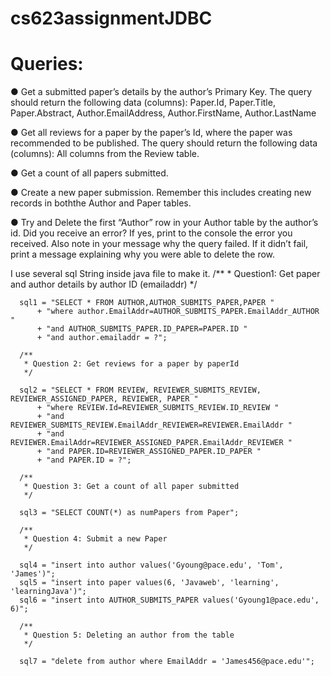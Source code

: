 # cs623assignmentJDBC

# Queries:
● Get a submitted paper’s details by the author’s Primary Key. The query should return the following data (columns): Paper.Id, Paper.Title, Paper.Abstract, Author.EmailAddress, Author.FirstName, Author.LastName

● Get all reviews for a paper by the paper’s Id, where the paper was recommended to be published. The query should return the following data (columns): All columns from the Review table.

● Get a count of all papers submitted.

● Create a new paper submission. Remember this includes creating new records in boththe Author and Paper tables.

● Try and Delete the first “Author” row in your Author table by the author’s id. Did you receive an error? 
If yes, print to the console the error you received. Also note in your message why the query failed. 
If it didn’t fail, print a message explaining why you were able to delete the row.

I use several sql String inside java file to make it.
      /**
       * Question1: Get paper and author details by author ID (emailaddr)
       */

      sql1 = "SELECT * FROM AUTHOR,AUTHOR_SUBMITS_PAPER,PAPER "
          + "where author.EmailAddr=AUTHOR_SUBMITS_PAPER.EmailAddr_AUTHOR "
          + "and AUTHOR_SUBMITS_PAPER.ID_PAPER=PAPER.ID "
          + "and author.emailaddr = ?";

      /**
       * Question 2: Get reviews for a paper by paperId
       */

      sql2 = "SELECT * FROM REVIEW, REVIEWER_SUBMITS_REVIEW, REVIEWER_ASSIGNED_PAPER, REVIEWER, PAPER "
          + "where REVIEW.Id=REVIEWER_SUBMITS_REVIEW.ID_REVIEW "
          + "and REVIEWER_SUBMITS_REVIEW.EmailAddr_REVIEWER=REVIEWER.EmailAddr "
          + "and REVIEWER.EmailAddr=REVIEWER_ASSIGNED_PAPER.EmailAddr_REVIEWER "
          + "and PAPER.ID=REVIEWER_ASSIGNED_PAPER.ID_PAPER "
          + "and PAPER.ID = ?";

      /**
       * Question 3: Get a count of all paper submitted
       */

      sql3 = "SELECT COUNT(*) as numPapers from Paper";

      /**
       * Question 4: Submit a new Paper
       */

      sql4 = "insert into author values('Gyoung@pace.edu', 'Tom', 'James')";
      sql5 = "insert into paper values(6, 'Javaweb', 'learning', 'learningJava')";
      sql6 = "insert into AUTHOR_SUBMITS_PAPER values('Gyoung1@pace.edu', 6)";

      /**
       * Question 5: Deleting an author from the table
       */

      sql7 = "delete from author where EmailAddr = 'James456@pace.edu'";
        
